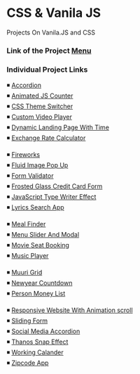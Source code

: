 # CSS & Vanila JS

Projects On Vanila.JS and CSS

### Link of the Project [Menu](https://mridul2820.github.io/CSS-Vanila-JS-Projects/)

### Individual Project Links

◾ [Accordion](https://mridul2820.github.io/CSS-Vanila-JS-Projects/Vanila-JS/accordion/index.html)
<br/>
◾ [Animated JS Counter](https://mridul2820.github.io/CSS-Vanila-JS-Projects/Vanila-JS/animated-js-counter/index.html)
<br/>
◾ [CSS Theme Switcher](https://mridul2820.github.io/CSS-Vanila-JS-Projects/Vanila-JS/css-theme-switcher/index.html)
<br/>
◾ [Custom Video Player](https://mridul2820.github.io/CSS-Vanila-JS-Projects/Vanila-JS/custom-video-player/index.html)
<br/>
◾ [Dynamic Landing Page With Time](https://mridul2820.github.io/CSS-Vanila-JS-Projects/Vanila-JS/dynamic-landing-page-with-time/index.html)
<br/>
◾ [Exchange Rate Calculator](https://mridul2820.github.io/CSS-Vanila-JS-Projects/Vanila-JS/exchange-rate-calculator/index.html)
<br/>

◾ [Fireworks](https://mridul2820.github.io/CSS-Vanila-JS-Projects/Vanila-JS/fireworks/fire.html)
<br/>
◾ [Fluid Image Pop Up](https://mridul2820.github.io/CSS-Vanila-JS-Projects/Vanila-JS/fluid-image-popup/index.html)
<br/>
◾ [Form Validator](https://mridul2820.github.io/CSS-Vanila-JS-Projects/Vanila-JS/form-validator/index.html)
<br/>
◾ [Frosted Glass Credit Card Form](https://mridul2820.github.io/CSS-Vanila-JS-Projects/Vanila-JS/frosted-glass-credit-card-form/index.html)
<br/>
◾ [JavaScript Type Writer Effect](https://mridul2820.github.io/CSS-Vanila-JS-Projects/Vanila-JS/js-type-writer-effect/index.html)
<br/>
◾ [Lyrics Search App](https://mridul2820.github.io/CSS-Vanila-JS-Projects/Vanila-JS/lyrics-search-app/index.html)
<br/>

◾ [Meal Finder](https://mridul2820.github.io/CSS-Vanila-JS-Projects/Vanila-JS/meal-finder/index.html)
<br/>
◾ [Menu Slider And Modal](https://mridul2820.github.io/CSS-Vanila-JS-Projects/Vanila-JS/menu-slider-and-modal/index.html)
<br/>
◾ [Movie Seat Booking](https://mridul2820.github.io/CSS-Vanila-JS-Projects/Vanila-JS/movie-seat-booking/index.html)
<br/>
◾ [Music Player](https://mridul2820.github.io/CSS-Vanila-JS-Projects/Vanila-JS/music-player/index.html)
<br/>

◾ [Muuri Grid](https://mridul2820.github.io/CSS-Vanila-JS-Projects/Vanila-JS/muuri-grid/index.html)
<br/>
◾ [Newyear Countdown](https://mridul2820.github.io/CSS-Vanila-JS-Projects/Vanila-JS/new-year-countdown/index.html)
<br/>
◾ [Person Money List](https://mridul2820.github.io/CSS-Vanila-JS-Projects/Vanila-JS/person-money-list-DOM-array-methods/index.html)
<br/>

◾ [Responsive Website With Animation scroll](https://mridul2820.github.io/CSS-Vanila-JS-Projects/Vanila-JS/responsive-website-with-scroll-animtion/index.html)
<br/>
◾ [Sliding Form](https://mridul2820.github.io/CSS-Vanila-JS-Projects/Vanila-JS/sliding-form/index.html)
<br/>
◾ [Social Media Accordion](https://mridul2820.github.io/CSS-Vanila-JS-Projects/Vanila-JS/social-media-accordion/index.html)
<br/>
◾ [Thanos Snap Effect](https://mridul2820.github.io/CSS-Vanila-JS-Projects/Vanila-JS/thanos-snap-effect/index.html)
<br/>
◾ [Working Calander](https://mridul2820.github.io/CSS-Vanila-JS-Projects/Vanila-JS/working-calander/index.html)
<br/>
◾ [Zipcode App](https://mridul2820.github.io/CSS-Vanila-JS-Projects/Vanila-JS/zipcode-app/index.html)

